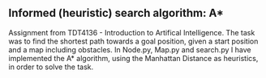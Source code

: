 ## Informed (heuristic) search algorithm: A*

Assignment from TDT4136 - Introduction to Artifical Intelligence.
The task was to find the shortest path towards a goal position, given a start position and a map including obstacles.
In Node.py, Map.py and search.py I have implemented the A* algorithm, using the Manhattan Distance as heuristics, in order to solve the task.

